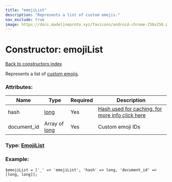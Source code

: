 ```yaml
---
title: "emojiList"
description: "Represents a list of custom emojis."
nav_exclude: true
image: https://docs.madelineproto.xyz/favicons/android-chrome-256x256.png
---
```

# Constructor: emojiList  
[Back to constructors index](/API_docs/constructors/index.html)



Represents a list of [custom emojis](https://core.telegram.org/api/custom-emoji).

### Attributes:

| Name     |    Type       | Required | Description |
|----------|---------------|----------|-------------|
|hash|[long](/API_docs/types/long.html) | Yes|[Hash used for caching, for more info click here](https://core.telegram.org/api/offsets#hash-generation)|
|document\_id|Array of [long](/API_docs/types/long.html) | Yes|Custom emoji IDs|



### Type: [EmojiList](/API_docs/types/EmojiList.html)


### Example:

```
$emojiList = ['_' => 'emojiList', 'hash' => long, 'document_id' => [long, long]];
```  
